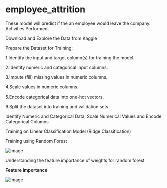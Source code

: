 # employee_attrition
These model will predict if the an employee would leave the company.
Activities Performed.

Download and Explore the Data from Kaggle

Prepare the Dataset for Training:

1.Identify the input and target column(s) for training the model.

2.Identify numeric and categorical input columns. 

3.Impute (fill) missing values in numeric columns. 

4.Scale values in numeric columns. 

5.Encode categorical data into one-hot vectors. 

6.Split the dataset into training and validation sets

Identify Numeric and Categorical Data, Scale Numerical Values and Encode Categorical Columns

Training on Linear Classification Model (Ridge Classification)

Training using  Random Forest

![image](https://user-images.githubusercontent.com/52874972/141924579-ec7d1a4e-ec99-4e4c-ba3b-ec4a3c258496.png)

Understanding the feature importance of weights for random forest

**Feature	importance**

![image](https://user-images.githubusercontent.com/52874972/141925341-b6db41d3-a03c-45f6-b4bb-3a9570f77605.png)
